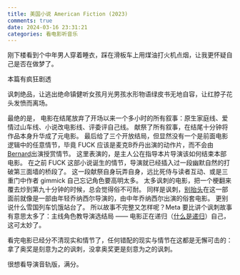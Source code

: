 ```yaml
---
title: 美国小说 American Fiction (2023)
comments: true
date: 2024-03-16 23:31:21
categories: 看电影听音乐
---
```


刚下楼看到个中年男人穿着睡衣，踩在滑板车上用煤油打火机点烟，让我更怀疑自己是否在做梦了。

本篇有疯狂剧透

讽刺绝品，让逃出绝命镇健听女孩月光男孩水形物语绿皮书无地自容，让红脖子花头发愤而离场。

最绝的是，
电影在结尾放弃了开场以来一个多小时的所有叙事：原生家庭线、爱情过山车线、小说改电影线、评委评自己线。
献祭了所有叙事，在结尾十分钟将作品本身升华成了元电影。
最后给了三个开放结局，但显然没有一个是前面电影逻辑中的任意情节，毕竟 FUCK 应该是麦克B乔丹出演的动作片，而不会由[Bernard](https://zh.wikipedia.org/wiki/%E8%A5%BF%E9%83%A8%E4%B8%96%E7%95%8C)出演授赏情节。
这里表演的，是主人公在指导本片导演该如何结束本部电影。
在之前 FUCK 这部小说诞生的情节，导演就已经插入过一段幽默自然的打破第三面墙的桥段了。
这一段献祭自身玩弄自身，远比死侍与读者互动、或是三重门中作者 gimmick 自己忘记角色要高明太多。
太多讽刺的电影，把一个梗翻来覆去炒到第九十分钟的时候，总会觉得俗不可耐。
同样是讽刺，[别抬头](https://zh.wikipedia.org/wiki/%E5%8D%83%E8%90%AC%E5%88%A5%E6%8A%AC%E9%A0%AD)在这一部面前就像是一部由年轻乔纳西尔导演的，由中年乔纳西尔出演的俗套电影。
更别说什么雪国列车饥饿站台了。
所以故事不完整又怎样呢？Meta 要比讲个讽刺故事有意思太多了：主线角色教导演选结局 —— 电影正在递归（[什么是递归](https://gaoryrt.com/2024/03-16-american_fiction/)）自己，这可太妙了。

看完电影已经分不清现实和情节了，任何错配的现实与情节在这都是无懈可击的：拿了奥奖是刻意为之的讽刺，没拿奥奖更是刻意为之的讽刺。

很想看导演音轨版，满分。
